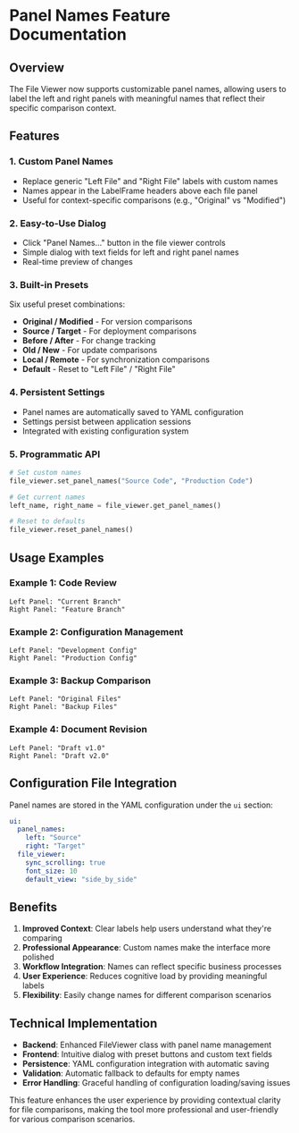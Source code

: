 # Panel Names Feature Documentation

## Overview
The File Viewer now supports customizable panel names, allowing users to label the left and right panels with meaningful names that reflect their specific comparison context.

## Features

### 1. **Custom Panel Names**
- Replace generic "Left File" and "Right File" labels with custom names
- Names appear in the LabelFrame headers above each file panel
- Useful for context-specific comparisons (e.g., "Original" vs "Modified")

### 2. **Easy-to-Use Dialog**
- Click "Panel Names..." button in the file viewer controls
- Simple dialog with text fields for left and right panel names
- Real-time preview of changes

### 3. **Built-in Presets**
Six useful preset combinations:
- **Original / Modified** - For version comparisons
- **Source / Target** - For deployment comparisons  
- **Before / After** - For change tracking
- **Old / New** - For update comparisons
- **Local / Remote** - For synchronization comparisons
- **Default** - Reset to "Left File" / "Right File"

### 4. **Persistent Settings**
- Panel names are automatically saved to YAML configuration
- Settings persist between application sessions
- Integrated with existing configuration system

### 5. **Programmatic API**
```python
# Set custom names
file_viewer.set_panel_names("Source Code", "Production Code")

# Get current names
left_name, right_name = file_viewer.get_panel_names()

# Reset to defaults
file_viewer.reset_panel_names()
```

## Usage Examples

### Example 1: Code Review
```
Left Panel: "Current Branch"
Right Panel: "Feature Branch"
```

### Example 2: Configuration Management
```
Left Panel: "Development Config"
Right Panel: "Production Config"
```

### Example 3: Backup Comparison
```
Left Panel: "Original Files"
Right Panel: "Backup Files"
```

### Example 4: Document Revision
```
Left Panel: "Draft v1.0"
Right Panel: "Draft v2.0"
```

## Configuration File Integration

Panel names are stored in the YAML configuration under the `ui` section:

```yaml
ui:
  panel_names:
    left: "Source"
    right: "Target"
  file_viewer:
    sync_scrolling: true
    font_size: 10
    default_view: "side_by_side"
```

## Benefits

1. **Improved Context**: Clear labels help users understand what they're comparing
2. **Professional Appearance**: Custom names make the interface more polished
3. **Workflow Integration**: Names can reflect specific business processes
4. **User Experience**: Reduces cognitive load by providing meaningful labels
5. **Flexibility**: Easily change names for different comparison scenarios

## Technical Implementation

- **Backend**: Enhanced FileViewer class with panel name management
- **Frontend**: Intuitive dialog with preset buttons and custom text fields
- **Persistence**: YAML configuration integration with automatic saving
- **Validation**: Automatic fallback to defaults for empty names
- **Error Handling**: Graceful handling of configuration loading/saving issues

This feature enhances the user experience by providing contextual clarity for file comparisons, making the tool more professional and user-friendly for various comparison scenarios.
